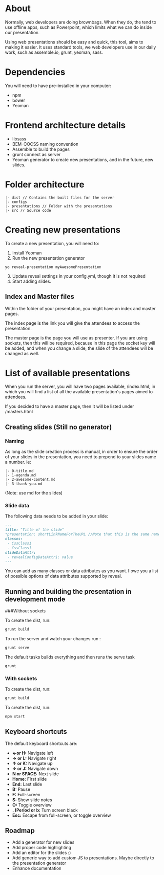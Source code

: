 # About

Normally, web developers are doing brownbags. When they do, the tend to use offline apps, such as Powerpoint, which limits what we can do inside our presentation.

Using web presentations should be easy and quick, this tool, aims to making it easier. It uses standard tools, we web developers use in our daily work, such as assemble.io, grunt, yeoman, sass.

# Dependencies

You will need to have pre-installed in your computer:

* npm
* bower
* Yeoman

# Frontend architecture details

* libsass
* BEM-OOCSS naming convention
* Assemble to build the pages 
* grunt connect as server
* Yeoman generator to create new presentations, and in the future, new slides.

# Folder architecture

```
|- dist // Contains the built files for the server
|- configs
|- presentations // Folder with the presentations
|- src // Source code
```

# Creating new presentations

To create a new presentation, you will need to:

 1. Install Yeoman 
 2. Run the new presentation generator
```
yo reveal-presentation myAwesomePresentation
```
 3. Update reveal settings in your config.yml, though it is not required
 4. Start adding slides.


## Index and Master files

Within the folder of your presentation, you might have an index and master pages. 

The index page is the link you will give the attendees to access the presentation. 

The master page is the page you will use as presenter. If you are using sockets, then this will be required, because in this page the socket key will be added, and when you change a slide, the slide of the attendees will be changed as well.

# List of available presentations

When you run the server, you will have two pages available, /index.html, in which you will find a list of all the available presentation's pages aimed to attendees.

If you decided to have a master page, then it will be listed under /masters.html


## Creating slides (Still no generator)

### Naming
As long as the slide creation process is manual, in order to ensure the order of your slides in the presentation, you need to prepend to your slides name a number. ie:

```
|- 0-title.md
|- 1-agenda.md
|- 2-awesome-content.md
|- 3-thank-you.md
```
(Note:  use md for the slides)

### Slide data

The following data needs to be added in your slide:

```md
---
title: "Title of the slide"
*presentation: shortLinkNameForTheURL //Note that this is the same name you used for menuLink in the index.hbs*
classes:
 - CssClass1
 - CssClass1
slideDataAttr:
 - revealConfigDataAttr1: value
---
```

You can add as many classes or data attributes as you want. I owe you a list of possible options of data attributes supported by reveal. 

## Running and building the presentation in development mode

###Without sockets

To create the dist, run:
```js
grunt build
```

To run the server and watch your changes run :
```js
grunt serve
```

The default tasks builds everything and then runs the serve task
```js
grunt
```

### With sockets

To create the dist, run:
```js
grunt build
```

To create the dist, run:
```js
npm start
```

## Keyboard shortcuts

The default keyboard shortcuts are:

 - **&#8592;or H:** Navigate left
 - **&#8594; or L:** Navigate right
 - **&#8593; or K:** Navigate up
 - **&#8595; or J:** Navigate down
 - **N or SPACE:** Next slide
 - **Home:** First slide
 - **End:** Last slide
 - **B:** Pause
 - **F:** Full-screen
 - **S:** Show slide notes
 - **O:** Toggle overview
 - **. (Period or b:** Turn screen black 
 - **Esc:** Escape from full-screen, or toggle overview


## Roadmap

- Add a generator for new slides
- Add proper code highlighting
- Add an editor for the slides :)
- Add generic way to add custom JS to presentations. Maybe directly to the presentation generator
- Enhance documentation

